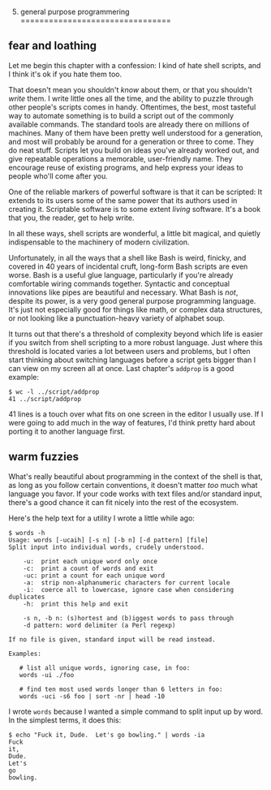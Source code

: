 5. general purpose programmering
================================

fear and loathing
-----------------

Let me begin this chapter with a confession:  I kind of hate shell scripts, and
I think it's ok if you hate them too.

That doesn't mean you shouldn't _know_ about them, or that you shouldn't
_write_ them.  I write little ones all the time, and the ability to puzzle
through other people's scripts comes in handy.  Oftentimes, the best, most
tasteful way to automate something is to build a script out of the commonly
available commands.  The standard tools are already there on millions of
machines.  Many of them have been pretty well understood for a generation, and
most will probably be around for a generation or three to come.  They do neat
stuff.  Scripts let you build on ideas you've already worked out, and give
repeatable operations a memorable, user-friendly name.  They encourage reuse of
existing programs, and help express your ideas to people who'll come after you.

One of the reliable markers of powerful software is that it can be scripted: It
extends to its users some of the same power that its authors used in creating
it.  Scriptable software is to some extent _living_ software.  It's a book that
you, the reader, get to help write.

In all these ways, shell scripts are wonderful, a little bit magical, and
quietly indispensable to the machinery of modern civilization.

Unfortunately, in all the ways that a shell like Bash is weird, finicky, and
covered in 40 years of incidental cruft, long-form Bash scripts are even worse.
Bash is a useful glue language, particularly if you're already comfortable
wiring commands together.  Syntactic and conceptual innovations like pipes are
beautiful and necessary.  What Bash is _not_, despite its power, is a very good
general purpose programming language.  It's just not especially good for things
like math, or complex data structures, or not looking like a punctuation-heavy
variety of alphabet soup.

It turns out that there's a threshold of complexity beyond which life is easier
if you switch from shell scripting to a more robust language.  Just where this
threshold is located varies a lot between users and problems, but I often start
thinking about switching languages before a script gets bigger than I can view
on my screen all at once.  Last chapter's `addprop` is a good example:

<!-- exec -->

    $ wc -l ../script/addprop
    41 ../script/addprop

<!-- end -->

41 lines is a touch over what fits on one screen in the editor I usually use.
If I were going to add much in the way of features, I'd think pretty hard about
porting it to another language first.

warm fuzzies
------------

What's really beautiful about programming in the context of the shell is that,
as long as you follow certain conventions, it doesn't matter _too_ much what
language you favor.  If your code works with text files and/or standard input,
there's a good chance it can fit nicely into the rest of the ecosystem.

Here's the help text for a utility I wrote a little while ago:

<!-- exec -->

    $ words -h
    Usage: words [-ucaih] [-s n] [-b n] [-d pattern] [file]
    Split input into individual words, crudely understood.
    
        -u:  print each unique word only once
        -c:  print a count of words and exit
        -uc: print a count for each unique word
        -a:  strip non-alphanumeric characters for current locale
        -i:  coerce all to lowercase, ignore case when considering duplicates
        -h:  print this help and exit
    
        -s n, -b n: (s)hortest and (b)iggest words to pass through
        -d pattern: word delimiter (a Perl regexp)
    
    If no file is given, standard input will be read instead.
    
    Examples:
    
       # list all unique words, ignoring case, in foo:
       words -ui ./foo
    
       # find ten most used words longer than 6 letters in foo:
       words -uci -s6 foo | sort -nr | head -10
    

<!-- end -->

I wrote `words` because I wanted a simple command to split input up by word.
In the simplest terms, it does this:

<!-- exec -->

    $ echo "Fuck it, Dude.  Let's go bowling." | words -ia
    Fuck
    it,
    Dude.
    Let's
    go
    bowling.

<!-- end -->
